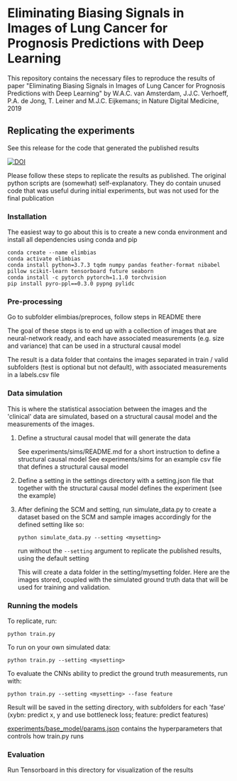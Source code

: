# Eliminating Biasing Signals in Images of Lung Cancer for Prognosis Predictions with Deep Learning


This repository contains the necessary files to reproduce the results of paper
"Eliminating Biasing Signals in Images of Lung Cancer for Prognosis Predictions with Deep Learning"
by W.A.C. van Amsterdam, J.J.C. Verhoeff, P.A. de Jong, T. Leiner and M.J.C. Eijkemans; 
in Nature Digital Medicine, 2019

## Replicating the experiments

See this release for the code that generated the published results

[![DOI](https://zenodo.org/badge/DOI/10.5281/zenodo.3522229.svg)](https://doi.org/10.5281/zenodo.3522229)

Please follow these steps to replicate the results as published.
The original python scripts are (somewhat) self-explanatory.
They do contain unused code that was useful during initial experiments, but was not used for the final publication

### Installation

The easiest way to go about this is to create a new conda environment and install all dependencies using conda and pip

```
conda create --name elimbias
conda activate elimbias
conda install python=3.7.3 tqdm numpy pandas feather-format nibabel pillow scikit-learn tensorboard future seaborn
conda install -c pytorch pytorch=1.1.0 torchvision
pip install pyro-ppl==0.3.0 pypng pylidc
```



### Pre-processing

Go to subfolder elimbias/preproces, follow steps in README there

The goal of these steps is to end up with a collection of images that are neural-network ready, and each have associated measurements (e.g. size and variance) that can be used in a structural causal model

The result is a data folder that contains the images separated in train / valid subfolders (test is optional but not default), with associated measurements in a labels.csv file

### Data simulation

This is where the statistical association between the images and the 'clinical' data are simulated, based on a structural causal model and the measurements of the images.

1. Define a structural causal model that will generate the data

   See experiments/sims/README.md for a short instruction to define a structural causal model
   See experiments/sims for an example csv file that defines a structural causal model

2. Define a setting in the settings directory with a setting.json file that together with the structural causal model defines the experiment (see the example)

3. After defining the SCM and setting, run simulate_data.py to create a dataset based on the SCM and sample images accordingly for the defined setting like so:

   ```python simulate_data.py --setting <mysetting>```

   run without the `--setting` argument to replicate the published results, using the default setting

   This will create a data folder in the setting/mysetting folder.
   Here are the images stored, coupled with the simulated ground truth data that will be used for training and validation. 

### Running the models

To replicate, run:

```python train.py```

To run on your own simulated data:

```python train.py --setting <mysetting>```

To evaluate the CNNs ability to predict the ground truth measurements, run with: 

```python train.py --setting <mysetting> --fase feature```

Result will be saved in the setting directory, with subfolders for each 'fase' (xybn: predict x, y and use bottleneck loss; feature: predict features)

[experiments/base_model/params.json](experiments/base_model/params.json) contains the hyperparameters that controls how train.py runs

### Evaluation

Run Tensorboard in this directory for visualization of the results
